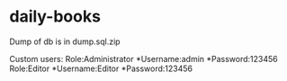 daily-books
===========

Dump of db is in dump.sql.zip

Custom users:
	Role:Administrator
		*Username:admin
		*Password:123456
	Role:Editor
		*Username:Editor
		*Password:123456